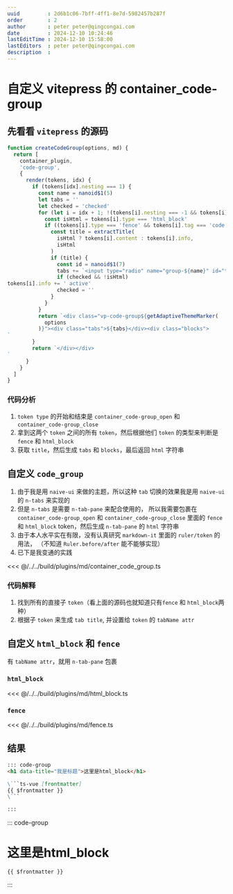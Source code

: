```yaml
---
uuid         : 2d6b1c06-7bff-4ff1-8e7d-5982457b287f
order        : 2
author       : peter peter@qingcongai.com
date         : 2024-12-10 10:24:46
lastEditTime : 2024-12-10 15:58:00
lastEditors  : peter peter@qingcongai.com
description  :
---
```

# 自定义 vitepress 的 container_code-group

## 先看看 `vitepress` 的源码

```js
function createCodeGroup(options, md) {
  return [
    container_plugin,
    'code-group',
    {
      render(tokens, idx) {
        if (tokens[idx].nesting === 1) {
          const name = nanoid$1(5)
          let tabs = ''
          let checked = 'checked'
          for (let i = idx + 1; !(tokens[i].nesting === -1 && tokens[i].type === 'container_code-group_close'); ++i) {
            const isHtml = tokens[i].type === 'html_block'
            if ((tokens[i].type === 'fence' && tokens[i].tag === 'code') || isHtml) {
              const title = extractTitle(
                isHtml ? tokens[i].content : tokens[i].info,
                isHtml
              )
              if (title) {
                const id = nanoid$1(7)
                tabs += `<input type="radio" name="group-${name}" id="tab-${id}" ${checked}><label data-title="${md.utils.escapeHtml(title)}" for="tab-${id}">${title}</label>`
                if (checked && !isHtml)
tokens[i].info += ' active'
                checked = ''
              }
            }
          }
          return `<div class="vp-code-group${getAdaptiveThemeMarker(
            options
          )}"><div class="tabs">${tabs}</div><div class="blocks">
`
        }
        return `</div></div>
`
      }
    }
  ]
}
```

### 代码分析

1. `token type` 的开始和结束是 `container_code-group_open` 和 `container_code-group_close`
2. 拿到这两个 `token` 之间的所有 `token`，然后根据他们 `token` 的类型来判断是 `fence` 和 `html_block`
3. 获取 `title`，然后生成 `tabs` 和 `blocks`，最后返回 `html` 字符串

## 自定义 `code_group`

1. 由于我是用 `naive-ui` 来做的主题，所以这种 `tab` 切换的效果我是用 `naive-ui` 的 `n-tabs` 来实现的
2. 但是 `n-tabs` 是需要 `n-tab-pane` 来配合使用的，
  所以我需要包裹在 `container_code-group_open` 和 `container_code-group_close`
  里面的 `fence` 和 `html_block` token，然后生成 `n-tab-pane` 的 `html` 字符串
3. 由于本人水平实在有限，没有认真研究 `markdown-it` 里面的 `ruler/token` 的用法，
  （不知道 `Ruler.before/after` 能不能够实现）
4. 已下是我变通的实践

<<< @/../../build/plugins/md/container_code_group.ts

### 代码解释

1. 找到所有的直接子 `token`（看上面的源码也就知道只有`fence` 和 `html_block`两种）
2. 根据子 `token` 来生成 `tab title`, 并设置给 `token` 的 `tabName attr`

## 自定义 `html_block` 和 `fence`

有 `tabName attr`，就用 `n-tab-pane` 包裹

### `html_block`

<<< @/../../build/plugins/md/html_block.ts

### `fence`

<<< @/../../build/plugins/md/fence.ts

## 结果

```md
::: code-group
<h1 data-title="我是标题">这里是html_block</h1>

\```ts-vue [frontmatter]
{{ $frontmatter }}
\```

:::
```

::: code-group

<h1 data-title="我是标题">这里是html_block</h1>

```ts-vue [frontmatter]
{{ $frontmatter }}
```

:::
